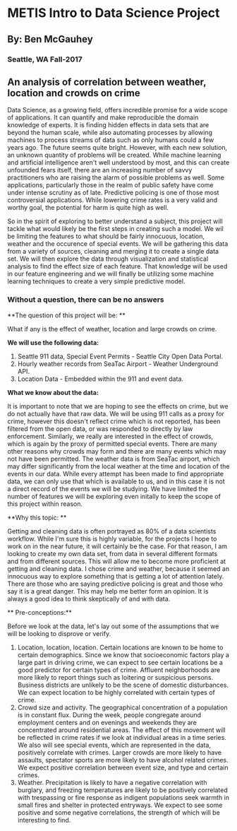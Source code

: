 
# METIS Intro to Data Science Project 
## By: Ben McGauhey
### Seattle, WA Fall-2017


## An analysis of correlation between weather, location and crowds on crime 

Data Science, as a growing field, offers incredible promise for a wide scope of applications. It can quantify and make reproducible the domain knowledge of experts. It is finding hidden effects in data sets that are beyond the human scale, while also automating processes by allowing machines to process streams of data such as only humans could a few years ago. The future seems quite bright. However, with each new solution, an unknown quantity of problems will be created. While machine learning and artificial intelligence aren't well understood by most, and this can create unfounded fears itself, there are an increasing number of savvy practitioners who are raising the alarm of possible problems as well. Some applications, particularly those in the realm of public safety have come under intense scrutiny as of late. Predictive policing is one of those most controversial applications. While lowering crime rates is a very valid and worthy goal, the potential for harm is quite high as well. 

So in the spirit of exploring to better understand a subject, this project will tackle what would likely be the first steps in creating such a model. We wil be limiting the features to what should be fairly innocuous, location, weather and the occurence of special events. We will be gathering this data from a variety of sources, cleaning and merging it to create a single data set. We will then explore the data through visualization and statistical analysis to find the effect size of each feature. That knowledge will be used in our feature engineering and we will finally be utilizing some machine learning techniques to create a very simple predictive model. 

### Without a question, there can be no answers
**The question of this project will be: **

What if any is the effect of weather, location and large crowds on crime.

**We will use the following data:**

1. Seattle 911 data, Special Event Permits - Seattle City Open Data Portal.
2. Hourly weather records from SeaTac Airport - Weather Underground API.
3. Location Data - Embedded within the 911 and event data.

**What we know about the data:** 

It is important to note that we are hoping to see the effects on crime, but we do not actually have that raw data. We will be using 911 calls as a proxy for crime, however this doesn't reflect crime which is not reported, has been filtered from the open data, or was responded to directly by law enforcement. Similarly, we really are interested in the effect of crowds, which is again by the proxy of permitted special events. There are many other reasons why crowds may form and there are many events which may not have been permitted. The weather data is from SeaTac airport, which may differ significantly from the local weather at the time and location of the events in our data. While every attempt has been made to find appropriate data, we can only use that which is available to us, and in this case it is not a direct record of the events we will be studying. We have limited the number of features we will be exploring even initally to keep the scope of this project within reason. 

**Why this topic: ** 

Getting and cleaning data is often portrayed as 80% of a data scientists workflow. While I'm sure this is highly variable, for the projects I hope to work on in the near future, it will certainly be the case. For that reason, I am looking to create my own data set, from data in several different formats and from different sources. This will allow me to become more proficient at getting and cleaning data. I chose crime and weather, because it seemed an innocuous way to explore something that is getting a lot of attention lately. There are those who are saying predictive policing is great and those who say it is a great danger. This may help me better form an opinion. It is always a good idea to think skeptically of and with data.

** Pre-conceptions:**

Before we look at the data, let's lay out some of the assumptions that we will be looking to disprove or verify. 
1. Location, location, location. Certain locations are known to be home to certain demographics. Since we know that socioeconomic factors play a large part in driving crime, we can expect to see certain locations be a good predictor for certain types of crime. Affluent neighborhoods are more likely to report things such as loitering or suspicious persons. Business districts are unlikely to be the scene of domestic disturbances. We can expect location to be highly correlated with certain types of crime.
2. Crowd size and activity. The geographical concentration of a population is in constant flux. During the week, people congregate around employment centers and on evenings and weekends they are concentrated around residential areas. The effect of this movement will be reflected in crime rates if we look at individual areas in a time series. We also will see special events, which are represented in the data, positively correlate with crimes. Larger crowds are more likely to have assaults, spectator sports are more likely to have alcohol related crimes. We expect positive correlation between event size, and type and certain crimes.
3. Weather. Precipitation is likely to have a negative correlation with burglary, and freezing temperatures are likely to be positively correlated with trespassing or fire response as indigent populations seek warmth in small fires and shelter in protected entryways. We expect to see some positive and some negative correlations, the strength of which will be interesting to find.



